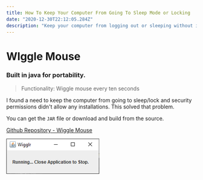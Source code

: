```yaml
---
title: How To Keep Your Computer From Going To Sleep Mode or Locking
date: "2020-12-30T22:12:05.284Z"
description: "Keep your computer from logging out or sleeping without installing anything!"
---
```


# WIggle Mouse
### Built in java for portability.
> Functionality: Wiggle mouse every ten seconds

I found a need to keep the computer from going to sleep/lock and security permissions didn't allow any installations. This solved that problem.

You can get the `JAR` file or download and build from the source.

[Github Repository - Wiggle Mouse](https://github.com/alpinstang/Wiggle-Mouse)

![wiiggle mouse java screenshot](https://github.com/alpinstang/Wiggle-Mouse/blob/master/Capture.PNG?raw=true)
